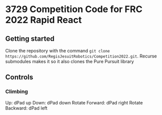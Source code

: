 # 3729 Competition Code for FRC 2022 Rapid React

## Getting started
Clone the repository with the command `git clone https://github.com/RegisJesuitRobotics/Competition2022.git`. Recurse submodules makes it so it also clones the Pure Pursuit library
## Controls
### Climbing
Up: dPad up
Down: dPad down
Rotate Forward: dPad right
Rotate Backward: dPad left

